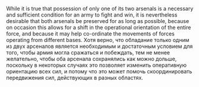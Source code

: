 
While it is true that possession of only one of its two arsenals is a necessary and sufficient condition for an army to fight and win, it is nevertheless desirable that both arsenals be preserved for as long as possible, because on occasion this allows for a shift in the operational orientation of the entire force, and because it may help co-ordinate the movements of forces operating from different bases.
Хотя верно, что обладание только одним из двух арсеналов является необходимым и достаточным условием для того, чтобы армия могла сражаться и побеждать, тем не менее желательно, чтобы оба арсенала сохранялись как можно дольше, поскольку в некоторых случаях это позволяет изменить оперативную ориентацию всех сил, и потому что это может помочь скоординировать передвижения сил, действующих в разных областях.